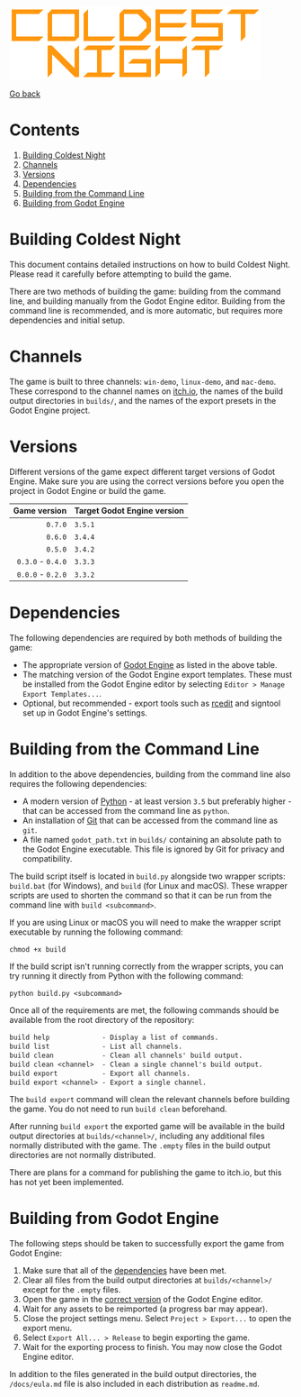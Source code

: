 ![Coldest Night logo.](header.png)

[Go back](../readme.md)

# Contents
1. [Building Coldest Night](#building-coldest-night)
2. [Channels](#channels)
3. [Versions](#versions)
4. [Dependencies](#dependencies)
5. [Building from the Command Line](#building-from-the-command-line)
6. [Building from Godot Engine](#building-from-godot-engine)

# Building Coldest Night
This document contains detailed instructions on how to build Coldest Night.
Please read it carefully before attempting to build the game.

There are two methods of building the game: building from the command line, and
building manually from the Godot Engine editor. Building from the command line
is recommended, and is more automatic, but requires more dependencies and
initial setup.

# Channels
The game is built to three channels: `win-demo`, `linux-demo`, and `mac-demo`.
These correspond to the channel names on
[itch.io](https://krobbizoid.itch.io/coldest-night), the names of the build
output directories in `builds/`, and the names of the export presets in the
Godot Engine project.

# Versions
Different versions of the game expect different target versions of Godot
Engine. Make sure you are using the correct versions before you open the
project in Godot Engine or build the game.

| Game version      | Target Godot Engine version |
| ----------------: | :-------------------------- |
| `0.7.0`           | `3.5.1`                     |
| `0.6.0`           | `3.4.4`                     |
| `0.5.0`           | `3.4.2`                     |
| `0.3.0` - `0.4.0` | `3.3.3`                     |
| `0.0.0` - `0.2.0` | `3.3.2`                     |

# Dependencies
The following dependencies are required by both methods of building the game:

* The appropriate version of [Godot Engine](https://godotengine.org) as listed
in the above table.
* The matching version of the Godot Engine export templates. These must be
installed from the Godot Engine editor by selecting
`Editor > Manage Export Templates...`.
* Optional, but recommended - export tools such as
[rcedit](https://github.com/electron/rcedit) and signtool set up in Godot
Engine's settings.

# Building from the Command Line
In addition to the above dependencies, building from the command line also
requires the following dependencies:

* A modern version of [Python](https://www.python.org) - at least version `3.5`
but preferably higher - that can be accessed from the command line as `python`.
* An installation of [Git](https://git-scm.com) that can be accessed from the
command line as `git`.
* A file named `godot_path.txt` in `builds/` containing an absolute path to the
Godot Engine executable. This file is ignored by Git for privacy and
compatibility.

The build script itself is located in `build.py` alongside two wrapper scripts:
`build.bat` (for Windows), and `build` (for Linux and macOS). These wrapper
scripts are used to shorten the command so that it can be run from the command
line with `build <subcommand>`.

If you are using Linux or macOS you will need to make the wrapper script
executable by running the following command:

```
chmod +x build
```

If the build script isn't running correctly from the wrapper scripts, you can
try running it directly from Python with the following command:

```
python build.py <subcommand>
```

Once all of the requirements are met, the following commands should be
available from the root directory of the repository:

```
build help             - Display a list of commands.
build list             - List all channels.
build clean            - Clean all channels' build output.
build clean <channel>  - Clean a single channel's build output.
build export           - Export all channels.
build export <channel> - Export a single channel.
```

The `build export` command will clean the relevant channels before building the
game. You do not need to run `build clean` beforehand.

After running `build export` the exported game will be available in the build
output directories at `builds/<channel>/`, including any additional files
normally distributed with the game. The `.empty` files in the build output
directories are not normally distributed.

There are plans for a command for publishing the game to itch.io, but this has
not yet been implemented.

# Building from Godot Engine
The following steps should be taken to successfully export the game from Godot
Engine:

1. Make sure that all of the [dependencies](#dependencies) have been met.
2. Clear all files from the build output directories at `builds/<channel>/`
except for the `.empty` files.
3. Open the game in the [correct version](#versions) of the Godot Engine
editor.
4. Wait for any assets to be reimported (a progress bar may appear).
5. Close the project settings menu. Select `Project > Export...` to open the
export menu.
6. Select `Export All... > Release` to begin exporting the game.
7. Wait for the exporting process to finish. You may now close the Godot Engine
editor.

In addition to the files generated in the build output directories, the
`/docs/eula.md` file is also included in each distribution as `readme.md`.
